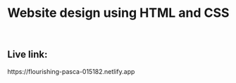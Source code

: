 <h1>Website design using HTML and CSS</h1> <br>
<h2>Live link:</h2>
https://flourishing-pasca-015182.netlify.app

